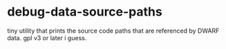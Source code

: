 # debug-data-source-paths

tiny utility that prints the source code paths that are referenced by DWARF data. gpl v3 or later i guess.
